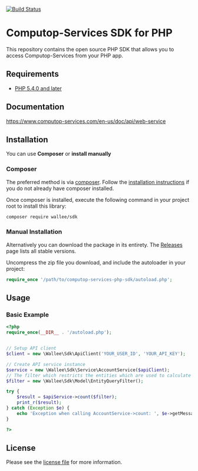 [![Build Status](https://travis-ci.org/wallee-payment/wallee-php-sdk.svg?branch=master)](https://travis-ci.org/wallee-payment/wallee-php-sdk)

# Computop-Services SDK for PHP

This repository contains the open source PHP SDK that allows you to access Computop-Services from your PHP app.

## Requirements

* [PHP 5.4.0 and later](http://www.php.net/)

## Documentation

https://www.computop-services.com/en-us/doc/api/web-service

## Installation

You can use **Composer** or **install manually**

### Composer

The preferred method is via [composer](https://getcomposer.org). Follow the
[installation instructions](https://getcomposer.org/doc/00-intro.md) if you do not already have
composer installed.

Once composer is installed, execute the following command in your project root to install this library:

```sh
composer require wallee/sdk
```

### Manual Installation

Alternatively you can download the package in its entirety. The [Releases](https://github.com/computop-services/computop-services-php-sdk/releases) page lists all stable versions.

Uncompress the zip file you download, and include the autoloader in your project:

```php
require_once '/path/to/computop-services-php-sdk/autoload.php';
```

## Usage

### Basic Example

```php
<?php
require_once(__DIR__ . '/autoload.php');


// Setup API client
$client = new \Wallee\Sdk\ApiClient('YOUR_USER_ID', 'YOUR_API_KEY');

// Create API service instance
$service = new \Wallee\Sdk\Service\AccountService($apiClient);
// The filter which restricts the entities which are used to calculate the count.
$filter = new \Wallee\Sdk\Model\EntityQueryFilter();

try {
    $result = $apiService->count($filter);
    print_r($result);
} catch (Exception $e) {
    echo 'Exception when calling AccountService->count: ', $e->getMessage(), PHP_EOL;
}

?>
```

## License

Please see the [license file](https://github.com/wallee-payment/wallee-php-sdk/blob/master/LICENSE) for more information.
